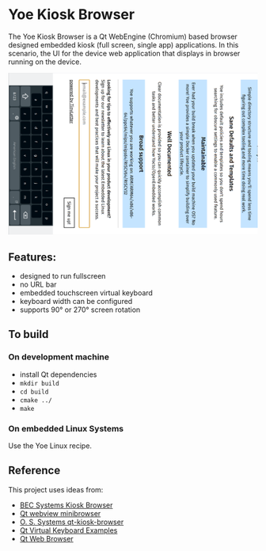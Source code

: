 # Yoe Kiosk Browser

The Yoe Kiosk Browser is a Qt WebEngine (Chromium) based browser
designed embedded kiosk (full screen, single app) applications. In this scenario, the UI for the device
web application that displays in browser running on the device.

![screenshot](screenshot.png)

## Features:

- designed to run fullscreen
- no URL bar
- embedded touchscreen virtual keyboard
- keyboard width can be configured
- supports 90° or 270° screen rotation

## To build

### On development machine

- install Qt dependencies
- `mkdir build`
- `cd build`
- `cmake ../`
- `make`

### On embedded Linux Systems

Use the Yoe Linux recipe.

## Reference

This project uses ideas from:

- [BEC Systems Kiosk Browser](https://github.com/cbrake/kiosk-browser/tree/qt-webengine)
- [Qt webview minibrowser](https://github.com/qt/qtwebview/tree/dev/examples/webview/minibrowser)
- [O. S. Systems qt-kiosk-browser](https://github.com/OSSystems/qt-kiosk-browser)
- [Qt Virtual Keyboard Examples](https://github.com/qt/qtvirtualkeyboard/tree/dev/examples/virtualkeyboard/basic)
- [Qt Web Browser](https://code.qt.io/cgit/qt-apps/qtwebbrowser.git/)

